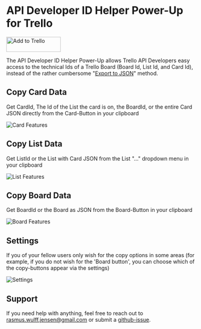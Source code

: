 # API Developer ID Helper Power-Up for Trello

<a href="https://trello.com/power-ups/646cc3622176aebf713bb7f8/enable">
  <img
    alt="Add to Trello"
    height="40" width="144"
    src="https://p.trellocdn.com/add_to_trello.png"
    srcSet="https://p.trellocdn.com/add_to_trello.png 1x,
      https://p.trellocdn.com/add_to_trello@2x.png 2x"
  />
</a>

The API Developer ID Helper Power-Up allows Trello API Developers easy access to the technical Ids of a Trello Board (Board Id, List Id, and Card Id), instead of the rather cumbersome "[Export to JSON](https://youtu.be/aWYEg1wPVYY)" method.

## Copy Card Data
Get CardId, The Id of the List the card is on, the BoardId, or the entire Card JSON directly from the Card-Button in your clipboard

![Card Features](https://ambitious-moss-04a010603.3.azurestaticapps.net/card.gif)

## Copy List Data
Get ListId or the List with Card JSON from the List "..." dropdown menu in your clipboard

![List Features](https://ambitious-moss-04a010603.3.azurestaticapps.net/list.gif)

## Copy Board Data
Get BoardId or the Board as JSON from the Board-Button in your clipboard

![Board Features](https://ambitious-moss-04a010603.3.azurestaticapps.net/board.gif)

## Settings
If you of your fellow users only wish for the copy options in some areas (for example, if you do not wish for the 'Board button', you can choose which of the copy-buttons appear via the settings)

![Settings](https://ambitious-moss-04a010603.3.azurestaticapps.net/settings.gif)

## Support
If you need help with anything, feel free to reach out to rasmus.wulff.jensen@gmail.com or submit a [github-issue](https://github.com/rwjdk/trello-developer-power-up/issues).


